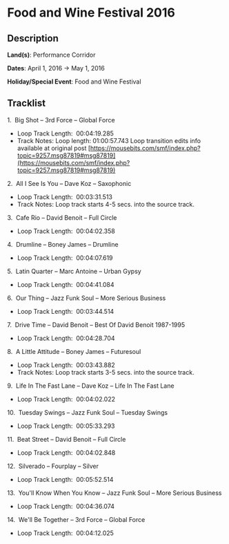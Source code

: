 # Food and Wine Festival 2016

## Description

**Land(s)**: Performance Corridor

**Dates**: April 1, 2016 → May 1, 2016

**Holiday/Special Event**: Food and Wine Festival

## Tracklist

1\.  Big Shot – 3rd Force – Global Force 

- Loop Track Length:  00:04:19.285
- Track Notes: Loop length: 01:00:57.743
Loop transition edits info available at original post [https://mousebits.com/smf/index.php?topic=9257.msg87819#msg87819](https://mousebits.com/smf/index.php?topic=9257.msg87819#msg87819)

2\.  All I See Is You – Dave Koz – Saxophonic 

- Loop Track Length:  00:03:31.513
- Track Notes: Loop track starts 4-5 secs. into the source track.

3\.  Cafe Rio – David Benoit – Full Circle 

- Loop Track Length:  00:04:02.358

4\.  Drumline – Boney James – Drumline 

- Loop Track Length:  00:04:07.619

5\.  Latin Quarter – Marc Antoine – Urban Gypsy 

- Loop Track Length:  00:04:41.084

6\.  Our Thing – Jazz Funk Soul – More Serious Business 

- Loop Track Length:  00:03:44.514

7\.  Drive Time – David Benoit – Best Of David Benoit 1987-1995 

- Loop Track Length:  00:04:28.704

8\.  A Little Attitude – Boney James – Futuresoul 

- Loop Track Length:  00:03:43.882
- Track Notes: Loop track starts 3-5 secs. into the source track.

9\.  Life In The Fast Lane – Dave Koz – Life In The Fast Lane 

- Loop Track Length:  00:04:02.022

10\.  Tuesday Swings – Jazz Funk Soul – Tuesday Swings 

- Loop Track Length:  00:05:33.293

11\.  Beat Street – David Benoit – Full Circle 

- Loop Track Length:  00:04:02.848

12\.  Silverado – Fourplay – Silver 

- Loop Track Length:  00:05:52.514

13\.  You'll Know When You Know – Jazz Funk Soul – More Serious Business 

- Loop Track Length:  00:04:36.074

14\.  We'll Be Together – 3rd Force – Global Force 

- Loop Track Length:  00:04:12.025
